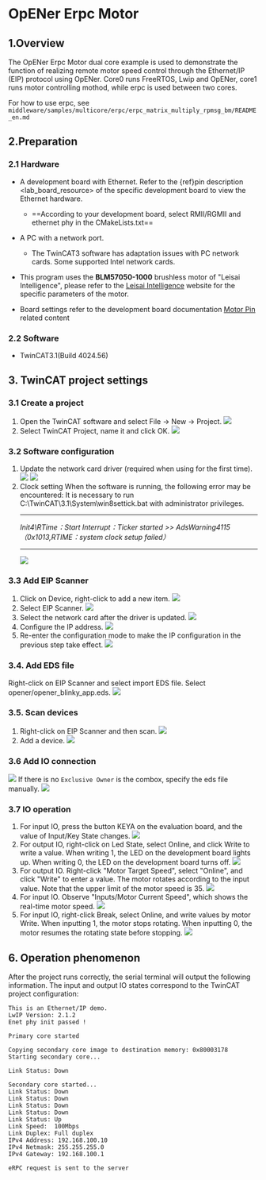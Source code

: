 # OpENer Erpc Motor

## 1.Overview

The OpENer Erpc Motor dual core example is used to demonstrate the function of realizing remote motor speed control through the Ethernet/IP (EIP) protocol using OpENer. Core0 runs FreeRTOS, Lwip and OpENer, core1 runs motor controlling mothod, while erpc is used between two cores.

For how to use erpc, see `middleware/samples/multicore/erpc/erpc_matrix_multiply_rpmsg_bm/README_en.md`

## 2.Preparation
### 2.1 Hardware

  - A development board with Ethernet. Refer to the {ref}pin description <lab_board_resource> of the specific development board to view the Ethernet hardware.
    - ==According to your development board, select RMII/RGMII and ethernet phy in the CMakeLists.txt==

  - A PC with a network port.
    - The TwinCAT3 software has adaptation issues with PC network cards. Some supported Intel network cards.

  - This program uses the **BLM57050-1000** brushless motor of "Leisai Intelligence", please refer to the [Leisai Intelligence](https://leisai.com/) website for the specific parameters of the motor.

  - Board settings refer to the development board documentation [Motor Pin](lab_board_motor_ctrl_pin) related content

### 2.2 Software
  - TwinCAT3.1(Build 4024.56)

## 3. TwinCAT project settings

### 3.1 Create a project
  1. Open the TwinCAT software and select File -> New -> Project.
    ![](doc/Twincat_new_project_1.png)
  2. Select TwinCAT Project, name it and click OK.
    ![](doc/Twincat_new_project_2.png)

### 3.2 Software configuration
  1. Update the network card driver (required when using for the first time).
    ![](doc/Twincat_ethernet_driver.png)
    ![](doc/Twincat_ethernet_driver_2.png)
  2. Clock setting
    When the software is running, the following error may be encountered: It is necessary to run C:\TwinCAT\3.1\System\win8settick.bat with administrator privileges.
      - - -
      *Init4\RTime：Start Interrupt：Ticker started >> AdsWarning4115 （0x1013,RTIME：system clock setup failed）*
      - - -
      ![](doc/Twincat_set_tick.png)

### 3.3 Add EIP Scanner
  1. Click on Device, right-click to add a new item.
    ![](doc/add_new_interface.png)
  2. Select EIP Scanner.
    ![](doc/seclet_new_interface.png)
  3. Select the network card after the driver is updated.
    ![](doc/seclet_local_interface.png)
  4. Configure the IP address.
    ![](doc/set_ip_address.png)
  5. Re-enter the configuration mode to make the IP configuration in the previous step take effect.
    ![](doc/reenter_config_mode.png)

### 3.4. Add EDS file
  Right-click on EIP Scanner and select import EDS file. Select opener/opener_blinky_app.eds.
    ![](doc/import_eds_file.png)

### 3.5. Scan devices
  1. Right-click on EIP Scanner and then scan.
    ![](doc/scan.png)
  2. Add a device.
    ![](doc/found_new_device.png)

### 3.6 Add IO connection
  ![](doc/add_io_connection.png)
  If there is no `Exclusive Owner` is the combox, specify the eds file manually.
  ![](doc/load_from_eds.png)

### 3.7 IO operation
  1. For input IO, press the button KEYA on the evaluation board, and the value of Input/Key State changes.
    ![](doc/keystate.png)
  2. For output IO, right-click on Led State, select Online, and click Write to write a value. When writing 1, the LED on the development board lights up. When writing 0, the LED on the development board turns off.
    ![](doc/ledstate.png)
  3. For output IO. Right-click "Motor Target Speed", select "Online", and click "Write" to enter a value. The motor rotates according to the input value. Note that the upper limit of the motor speed is 35.
    ![](doc/set_motor_speed.png)
  4. For input IO. Observe "Inputs/Motor Current Speed", which shows the real-time motor speed.
    ![](doc/current_motor_speed.png)
  5. For input IO, right-click Break, select Online, and write values by motor Write. When inputting 1, the motor stops rotating. When inputting 0, the motor resumes the rotating state before stopping.
    ![](doc/break.png)

## 6. Operation phenomenon

After the project runs correctly, the serial terminal will output the following information. The input and output IO states correspond to the TwinCAT project configuration:
```console
This is an Ethernet/IP demo.
LwIP Version: 2.1.2
Enet phy init passed !

Primary core started

Copying secondary core image to destination memory: 0x80003178
Starting secondary core...

Link Status: Down

Secondary core started...
Link Status: Down
Link Status: Down
Link Status: Down
Link Status: Down
Link Status: Up
Link Speed:  100Mbps
Link Duplex: Full duplex
IPv4 Address: 192.168.100.10
IPv4 Netmask: 255.255.255.0
IPv4 Gateway: 192.168.100.1

eRPC request is sent to the server
```
